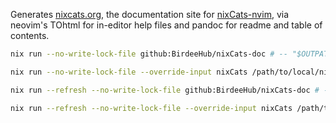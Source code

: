 Generates [nixcats.org](https://nixcats.org), the documentation site for [nixCats-nvim](https://github.com/BirdeeHub/nixCats-nvim), via neovim's TOhtml for in-editor help files and pandoc for readme and table of contents.
```bash
nix run --no-write-lock-file github:BirdeeHub/nixCats-doc # -- "$OUTPATH"

nix run --no-write-lock-file --override-input nixCats /path/to/local/nixCats-nvim github:BirdeeHub/nixCats-doc # -- "$OUTPATH"

nix run --refresh --no-write-lock-file github:BirdeeHub/nixCats-doc # -- "$OUTPATH"

nix run --refresh --no-write-lock-file --override-input nixCats /path/to/local/nixCats-nvim github:BirdeeHub/nixCats-doc # -- "$OUTPATH"
```
